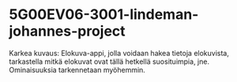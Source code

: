 # 5G00EV06-3001-lindeman-johannes-project

Karkea kuvaus:
Elokuva-appi, jolla voidaan hakea tietoja elokuvista, tarkastella mitkä elokuvat ovat tällä hetkellä suosituimpia, jne.
Ominaisuuksia tarkennetaan myöhemmin.
